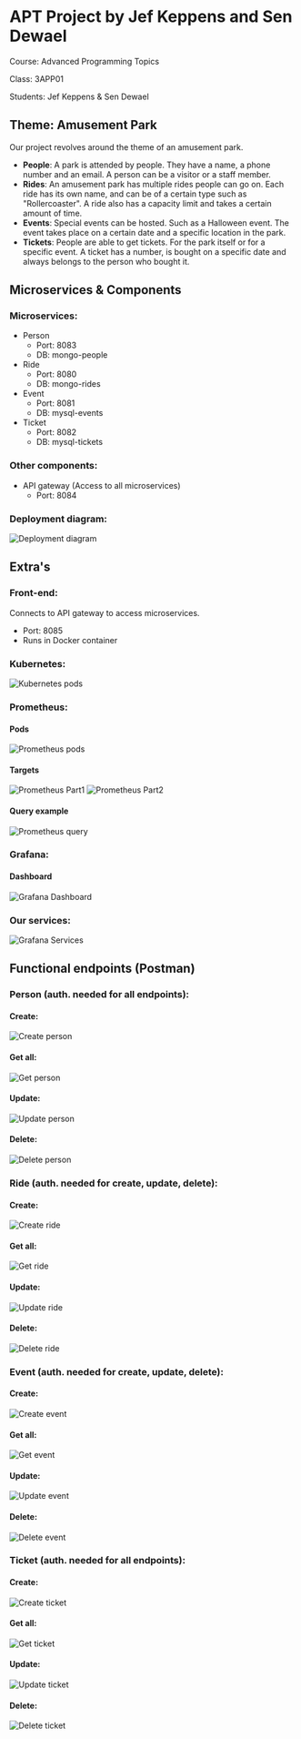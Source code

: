 # APT Project by Jef Keppens and Sen Dewael
Course: Advanced Programming Topics  

Class: 3APP01  

Students: Jef Keppens & Sen Dewael  

## Theme: Amusement Park
Our project revolves around the theme of an amusement park.
- **People**: A park is attended by people. They have a name, a phone number and an email. A person can be a visitor or a staff member.
- **Rides**: An amusement park has multiple rides people can go on. Each ride has its own name, and can be of a certain type such as "Rollercoaster". A ride also has a capacity limit and takes a certain amount of time.
- **Events**: Special events can be hosted. Such as a Halloween event. The event takes place on a certain date and a specific location in the park.
- **Tickets**: People are able to get tickets. For the park itself or for a specific event. A ticket has a number, is bought on a specific date and always belongs to the person who bought it.

## Microservices & Components
### Microservices:
- Person
  -   Port: 8083
  -   DB: mongo-people
- Ride
  -   Port: 8080
  -   DB: mongo-rides
- Event
  -   Port: 8081
  -   DB: mysql-events
- Ticket
  -   Port: 8082
  -   DB: mysql-tickets
### Other components:
- API gateway (Access to all microservices)
  - Port: 8084
### Deployment diagram:
![Deployment diagram](Images/apt.jpg)

## Extra's
### Front-end:
Connects to API gateway to access microservices.
- Port: 8085
- Runs in Docker container
### Kubernetes:
![Kubernetes pods](Images/k8s/show_pods.png)
### Prometheus:
#### Pods
![Prometheus pods](Images/k8s/Prometheus_pods.png)
#### Targets
![Prometheus Part1](Images/k8s/Prometheus_part1.png)
![Prometheus Part2](Images/k8s/Prometheus_part2.png)
#### Query example
![Prometheus query](Images/k8s/prometheus_graph.png)

### Grafana:
#### Dashboard
![Grafana Dashboard](Images/k8s/Grafana_Dashboard.png)
### Our services:
![Grafana Services](Images/k8s/Grafana_my_services.png)

## Functional endpoints (Postman)
### Person (auth. needed for all endpoints):
#### Create:
![Create person](Images/Person/create.png)
#### Get all:
![Get person](Images/Person/get.png)
#### Update:
![Update person](Images/Person/put.png)
#### Delete:
![Delete person](Images/Person/delete.png)
### Ride (auth. needed for create, update, delete):
#### Create:
![Create ride](Images/Ride/create.png)
#### Get all:
![Get ride](Images/Ride/get.png)
#### Update:
![Update ride](Images/Ride/update.png)
#### Delete:
![Delete ride](Images/Ride/delete.png)
### Event (auth. needed for create, update, delete):
#### Create:
![Create event](Images/Event/create.png)
#### Get all:
![Get event](Images/Event/get.png)
#### Update:
![Update event](Images/Event/update.png)
#### Delete:
![Delete event](Images/Event/delete.png)
### Ticket (auth. needed for all endpoints):
#### Create:
![Create ticket](Images/Ticket/create.png)
#### Get all:
![Get ticket](Images/Ticket/get.png)
#### Update:
![Update ticket](Images/Ticket/update.png)
#### Delete:
![Delete ticket](Images/Ticket/delete.png)
